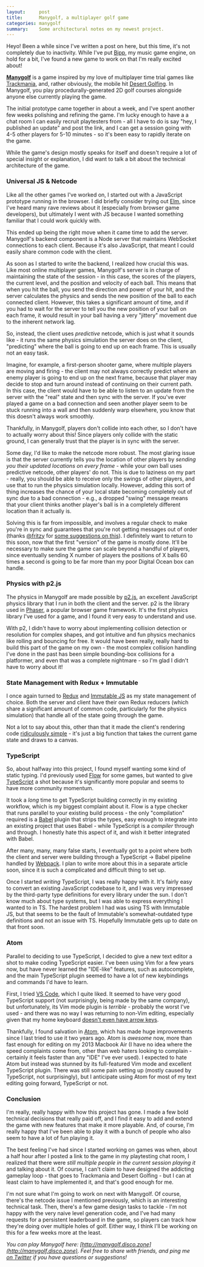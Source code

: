 ```yaml
---
layout:     post
title:      Manygolf, a multiplayer golf game
categories: manygolf
summary:    Some architectural notes on my newest project.
---
```


Heyo! Been a while since I've written a post on here, but this time, it's not completely due to inactivity. While I've put [Bipp](https://github.com/thomasboyt/bipp), my music game engine, on hold for a bit, I've found a new game to work on that I'm really excited about!

[**Manygolf**](http://manygolf.disco.zone/) is a game inspired by my love of multiplayer time trial games like [Trackmania](http://store.steampowered.com/app/375900/), and, rather obviously, the mobile hit [Desert Golfing](http://desertgolfing.captain-games.com/). In Manygolf, you play procedurally-generated 2D golf courses alongside anyone else currently playing the game.

The initial prototype came together in about a week, and I've spent another few weeks polishing and refining the game. I'm lucky enough to have a a chat room I can easily recruit playtesters from - all I have to do is say "hey, I published an update" and post the link, and I can get a session going with 4-5 other players for 5-10 minutes - so it's been easy to rapidly iterate on the game.

While the game's design mostly speaks for itself and doesn't require a lot of special insight or explanation, I did want to talk a bit about the technical architecture of the game.

### Universal JS & Netcode

Like all the other games I've worked on, I started out with a JavaScript prototype running in the browser. I did briefly consider trying out [Elm](http://elm-lang.org/), since I've heard many rave reviews about it (especially from browser game developers), but ultimately I went with JS because I wanted something familiar that I could work quickly with.

This ended up being the right move when it came time to add the server. Manygolf's backend component is a Node server that maintains WebSocket connections to each client. Because it's also JavaScript, that meant I could easily share common code with the client.

As soon as I started to write the backend, I realized how crucial this was. Like most online multiplayer games, Manygolf's server is in charge of maintaining the state of the session - in this case, the scores of the players, the current level, and the position and velocity of each ball. This means that when you hit the ball, you send the direction and power of your hit, and the server calculates the physics and sends the new position of the ball to each connected client. However, this takes a significant amount of time, and if you had to wait for the server to tell you the new position of your ball on each frame, it would result in your ball having a very "jittery" movement due to the inherent network lag.

So, instead, the client uses *predictive* netcode, which is just what it sounds like - it runs the same physics simulation the server does on the client, "predicting" where the ball is going to end up on each frame. This is usually not an easy task.

Imagine, for example, a first-person shooter game, where multiple players are moving and firing - the client may not always correctly predict where an enemy player is going to end up on the next frame, because that player may decide to stop and turn around instead of continuing on their current path. In this case, the client would have to be able to listen to an update from the server with the "real" state and then sync with the server. If you've ever played a game on a bad connection and seen another player seem to be stuck running into a wall and then suddenly warp elsewhere, you know that this doesn't always work smoothly.

Thankfully, in Manygolf, players don't collide into each other, so I don't have to actually worry about this! Since players only collide with the static ground, I can generally trust that the player is in sync with the server.

Some day, I'd like to make the netcode more robust. The most glaring issue is that the server currently tells you the location of other players by *sending you their updated locations on every frame* - while your own ball uses predictive netcode, other players' do not. This is due to laziness on my part - really, you should be able to receive only the swings of other players, and use that to run the physics simulation locally. However, adding this sort of thing increases the chance of your local state becoming completely out of sync due to a bad connection - e.g., a dropped "swing" message means that your client thinks another player's ball is in a completely different location than it actually is.

Solving this is far from impossible, and involves a regular check to make you're in sync and guarantees that you're not getting messages out of order (thanks [@fritzy](https://twitter.com/fritzy) for [some suggestions on this](https://gist.github.com/thomasboyt/a8494fedda24d35d189e#gistcomment-1731163)). I definitely want to return to this soon, now that the first "version" of the game is mostly done. It'll be necessary to make sure the game can scale beyond a handful of players, since eventually sending X number of players the positions of X balls 60 times a second is going to be far more than my poor Digital Ocean box can handle.

### Physics with p2.js

The physics in Manygolf are made possible by [p2.js](https://github.com/schteppe/p2.js), an excellent JavaScript physics library that I run in both the client and the server. p2 is the library used in [Phaser](http://phaser.io/), a popular browser game framework. It's the first physics library I've used for a game, and I found it very easy to understand and use.

With p2, I didn't have to worry about implementing collision detection or resolution for complex shapes, and got intuitive and fun physics mechanics like rolling and bouncing for free. It would have been really, really hard to build this part of the game on my own - the most complex collision handling I've done in the past has been simple bounding-box collisions for a platformer, and even that was a complete nightmare - so I'm glad I didn't have to worry about it!

### State Management with Redux + Immutable

I once again turned to [Redux](https://github.com/reactjs/redux) and [Immutable JS](https://facebook.github.io/immutable-js/) as my state management of choice. Both the server and client have their own Redux reducers (which share a significant amount of common code, particularly for the physics simulation) that handle all of the state going through the game.

Not a lot to say about this, other than that it made the client's rendering code [ridiculously simple](https://github.com/thomasboyt/manygolf/blob/8cf3bb8d5c4451b7e2b7f76c808c6bea4bc70137/src/client/render.ts) - it's just a big function that takes the current game state and draws to a canvas.

### TypeScript

So, about halfway into this project, I found myself wanting some kind of static typing. I'd previously used [Flow](http://flowtype.org/) for some games, but wanted to give [TypeScript](http://www.typescriptlang.org/) a shot because it's significantly more popular and seems to have more community momentum.

It took a *long* time to get TypeScript building correctly in my existing workflow, which is my biggest complaint about it. Flow is a type checker that runs parallel to your existing build process - the only "compilation" required is a [Babel](https://babeljs.io/) plugin that strips the types, easy enough to integrate into an existing project that uses Babel - while TypeScript is a *compiler* through and through. I honestly hate this aspect of it, and wish it better integrated with Babel.

After many, many, many false starts, I eventually got to a point where both the client and server were building through a TypeScript -> Babel pipeline handled by [Webpack](https://webpack.github.io/). I plan to write more about this in a separate article soon, since it is such a complicated and difficult thing to set up.

Once I started *writing* TypeScript, I was really happy with it. It's fairly easy to convert an existing JavaScript codebase to it, and I was very impressed by the third-party type definitions for every library under the sun. I don't know much about type systems, but I was able to express everything I wanted to in TS. The hardest problem I had was using TS with Immutable JS, but that seems to be the fault of Immutable's somewhat-outdated type definitions and not an issue with TS. Hopefully Immutable gets up to date on that front soon.

### Atom

Parallel to deciding to use TypeScript, I decided to give a new text editor a shot to make coding TypeScript easier. I've been using Vim for a few years now, but have never learned the "IDE-like" features, such as autocomplete, and the main TypeScript plugin seemed to have a lot of new keybindings and commands I'd have to learn.

First, I tried [VS Code](https://code.visualstudio.com/), which I quite liked. It seemed to have very good TypeScript support (not surprisingly, being made by the same company), but unfortunately, its Vim mode plugin is *terrible* - probably the worst I've used - and there was no way I was returning to non-Vim editing, especially given that my home keyboard [doesn't even have arrow keys](http://us.amazon.com/Mechanical-Keyboard-Keycaps-Cherry-Mx-Clear/dp/B00OFM6F80).

Thankfully, I found salvation in [Atom](https://atom.io/), which has made huge improvements since I last tried to use it two years ago. Atom is *awesome* now, more than fast enough for editing on my 2013 Macbook Air (I have no idea where the speed complaints come from, other than web haters looking to complain - certainly it feels faster than any "IDE" I've ever used). I expected to hate Atom but instead was stunned by its full-featured Vim mode and excellent TypeScript plugin. There was still some pain setting up (mostly caused by TypeScript, not surprisingly), but I anticipate using Atom for most of my text editing going forward, TypeScript or not.

### Conclusion

I'm really, really happy with how this project has gone. I made a few bold technical decisions that really paid off, and I find it easy to add and extend the game with new features that make it more playable. And, of course, I'm really happy that I've been able to play it with a bunch of people who also seem to have a lot of fun playing it.

The best feeling I've had since I started working on games was when, about a half hour after I posted a link to the game in my playtesting chat room, I realized that there were *still multiple people in the current session playing it* and talking about it. Of course, I can't claim to have designed the addicting gameplay loop - that goes to Trackmania and Desert Golfing - but I can at least claim to have implemented it, and that's good enough for me.

I'm not sure what I'm going to work on next with Manygolf. Of course, there's the netcode issue I mentioned previously, which is an interesting technical task. Then, there's a few game design tasks to tackle - I'm not happy with the very naive level generation code, and I've had many requests for a persistent leaderboard in the game, so players can track how they're doing over multiple holes of golf. Either way, I think I'll be working on this for a few weeks more at the least.

*You can play Manygolf here: [http://manygolf.disco.zone](http://manygolf.disco.zone). Feel free to share with friends, and ping me [on Twitter](https://twitter.com/thomasABoyt) if you have questions or suggestions!*